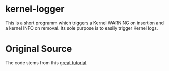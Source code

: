 # kernel-logger
This is a short programm which triggers a Kernel WARNING on insertion and a kernel INFO on removal.
Its sole purpose is to easily trigger Kernel logs.

# Original Source
The code stems from this [great tutorial](http://tuxthink.blogspot.de/2012/07/printk-and-console-log-level.html).

